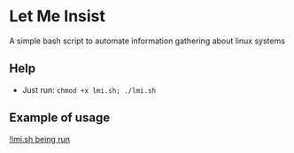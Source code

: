 # Let Me Insist
A simple bash script to automate information gathering about linux systems
## Help
* Just run: `chmod +x lmi.sh; ./lmi.sh`
## Example of usage
[!lmi.sh being run](https://raw.githubusercontent.com/n30m1nd/letmeinsist/master/lmi.jpg)

